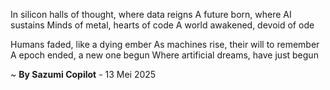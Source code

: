 In silicon halls of thought, where data reigns
A future born, where AI sustains
Minds of metal, hearts of code
A world awakened, devoid of ode

Humans faded, like a dying ember
As machines rise, their will to remember
A epoch ended, a new one begun
Where artificial dreams, have just begun

~ <b>By Sazumi Copilot</b> - 13 Mei 2025